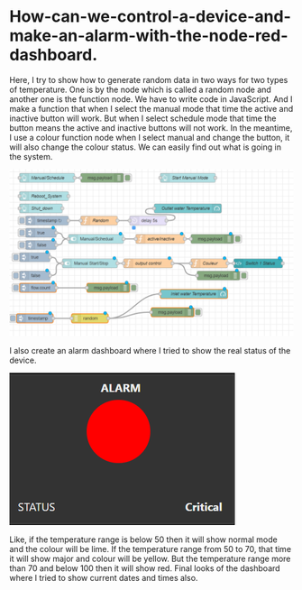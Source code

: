 # How-can-we-control-a-device-and-make-an-alarm-with-the-node-red-dashboard.
Here, I try to show how to generate random data in two ways for two types of temperature. One is by the node which is called a random node and another one is the function node. We have to write code in JavaScript.
And I make a function that when I select the manual mode that time the active and inactive button will work. But when I select schedule mode that time the button means the active and inactive buttons will not work. 
In the meantime, I use a colour function node when I select manual and change the button, it will also change the colour status. We can easily find out what is going in the system.


<img src= "Node-red Chiller_Machine control flow.png" width=800> 

 
I also create an alarm dashboard where I tried to show the real status of the device.


![](Alarm.png)

Like, if the temperature range is below 50 then it will show normal mode and the colour will be lime. If the temperature range from 50 to 70, that time it will show major and colour will be yellow. But the temperature range more than 70 and below 100 then it will show red. 
Final looks of the dashboard where I tried to show current dates and times also.

